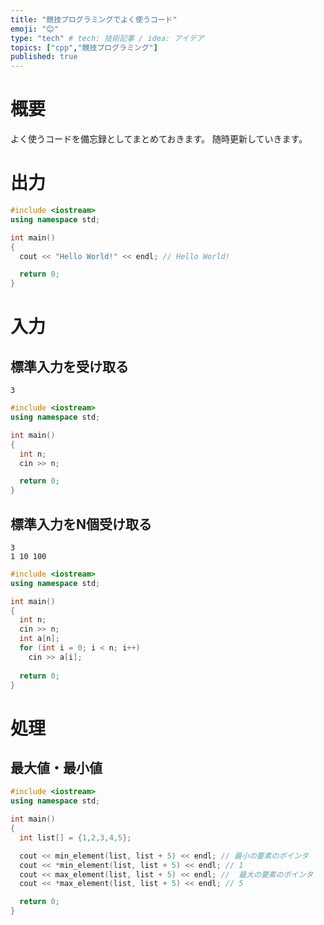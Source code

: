 ```yaml
---
title: "競技プログラミングでよく使うコード"
emoji: "😊"
type: "tech" # tech: 技術記事 / idea: アイデア
topics: ["cpp","競技プログラミング"]
published: true
---
```


# 概要
よく使うコードを備忘録としてまとめておきます。
随時更新していきます。

# 出力

```cpp:Main.cpp
#include <iostream>
using namespace std;

int main()
{
  cout << "Hello World!" << endl; // Hello World!

  return 0;
}
```

# 入力

## 標準入力を受け取る

```txt:入力例
3
```

```cpp:Main.cpp
#include <iostream>
using namespace std;

int main()
{
  int n;
  cin >> n;

  return 0;
}
```

## 標準入力をN個受け取る

```txt:入力例
3
1 10 100
```

```cpp:Main.cpp
#include <iostream>
using namespace std;

int main()
{
  int n;
  cin >> n;
  int a[n];
  for (int i = 0; i < n; i++)
    cin >> a[i];
  
  return 0;
}
```

# 処理
## 最大値・最小値

```cpp:Main.cpp
#include <iostream>
using namespace std;

int main()
{
  int list[] = {1,2,3,4,5};

  cout << min_element(list, list + 5) << endl; // 最小の要素のポインタ
  cout << *min_element(list, list + 5) << endl; // 1
  cout << max_element(list, list + 5) << endl; //  最大の要素のポインタ
  cout << *max_element(list, list + 5) << endl; // 5

  return 0;
}
```
